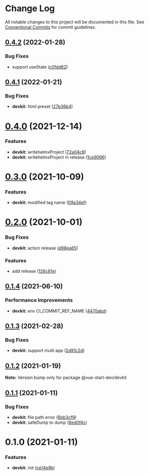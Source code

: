 # Change Log

All notable changes to this project will be documented in this file.
See [Conventional Commits](https://conventionalcommits.org) for commit guidelines.

## [0.4.2](https://github.com/zxeryu/vue-start/compare/@vue-start-dev/devkit@0.4.1...@vue-start-dev/devkit@0.4.2) (2022-01-28)

### Bug Fixes

- support useState ([c0fdd62](https://github.com/zxeryu/vue-start/commit/c0fdd626baa098eedbb472d615096148edd57ac3))

## [0.4.1](https://github.com/zxeryu/vue-start/compare/@vue-start-dev/devkit@0.4.0...@vue-start-dev/devkit@0.4.1) (2022-01-21)

### Bug Fixes

- **devkit:** html preset ([27b36b4](https://github.com/zxeryu/vue-start/commit/27b36b45f725aed2edbcb1b2b695da91ec33997d))

# [0.4.0](https://github.com/zxeryu/vue-start/compare/@vue-start-dev/devkit@0.3.0...@vue-start-dev/devkit@0.4.0) (2021-12-14)

### Features

- **devkit:** writehelmxProject ([72a04c8](https://github.com/zxeryu/vue-start/commit/72a04c8df50b590c1e59f023b2785f589f19335b))
- **devkit:** writehelmxProject in release ([1ce9066](https://github.com/zxeryu/vue-start/commit/1ce90660c84d7e6b08d8e2489f50e3c03ded9895))

# [0.3.0](https://github.com/zxeryu/vue-start/compare/@vue-start-dev/devkit@0.2.0...@vue-start-dev/devkit@0.3.0) (2021-10-09)

### Features

- **devkit:** modified tag name ([09a34ef](https://github.com/zxeryu/vue-start/commit/09a34ef37ce9a3c5a9ca1e27a73916e1b3e84490))

# [0.2.0](https://github.com/zxeryu/vue-start/compare/@vue-start-dev/devkit@0.1.4...@vue-start-dev/devkit@0.2.0) (2021-10-01)

### Bug Fixes

- **devkit:** action release ([d98ea65](https://github.com/zxeryu/vue-start/commit/d98ea652a6b5ea7ccf31627232b11589c43f7f61))

### Features

- add release ([126c81e](https://github.com/zxeryu/vue-start/commit/126c81e57454b477add04788a520978660e5ee8b))

## [0.1.4](https://github.com/zxeryu/vue-start/compare/@vue-start-dev/devkit@0.1.3...@vue-start-dev/devkit@0.1.4) (2021-06-10)

### Performance Improvements

- **devkit:** env CI_COMMIT_REF_NAME ([4470abd](https://github.com/zxeryu/vue-start/commit/4470abdf6a0112da8c98cd0741ef0bf3f745a160))

## [0.1.3](https://github.com/zxeryu/vue-start/compare/@vue-start-dev/devkit@0.1.2...@vue-start-dev/devkit@0.1.3) (2021-02-28)

### Bug Fixes

- **devkit:** support multi app ([2d91c2d](https://github.com/zxeryu/vue-start/commit/2d91c2d7e1a3ddadb50e8c5c716ff52c2a5aa29d))

## [0.1.2](https://github.com/zxeryu/vue-start/compare/@vue-start-dev/devkit@0.1.1...@vue-start-dev/devkit@0.1.2) (2021-01-19)

**Note:** Version bump only for package @vue-start-dev/devkit

## [0.1.1](https://github.com/zxeryu/vue-start/compare/@vue-start-dev/devkit@0.1.0...@vue-start-dev/devkit@0.1.1) (2021-01-11)

### Bug Fixes

- **devkit:** file path error ([6bb3cf9](https://github.com/zxeryu/vue-start/commit/6bb3cf962311cf29bc48c1d6e469a79b8fe5d27c))
- **devkit:** safeDump to dump ([6ed0f4c](https://github.com/zxeryu/vue-start/commit/6ed0f4c81a7d85c6143e37a50bb782cc502a887e))

# 0.1.0 (2021-01-11)

### Features

- **devkit:** init ([ce14e9b](https://github.com/zxeryu/vue-start/commit/ce14e9bbfd780dd2e9ffba8d587258ab53c7bebc))
